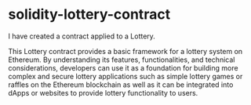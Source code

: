 # solidity-lottery-contract

I have created a contract applied to a Lottery.

This Lottery contract provides a basic framework for a lottery system on Ethereum. By understanding its features, functionalities, and technical considerations, developers can use it as a foundation for building more complex and secure lottery applications such as simple lottery games or raffles on the Ethereum blockchain as well as it can be integrated into dApps or websites to provide lottery functionality to users.

